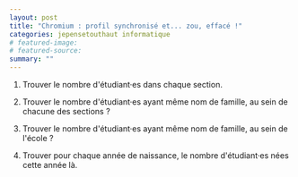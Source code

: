 ```yaml
---
layout: post
title: "Chromium : profil synchronisé et... zou, effacé !"
categories: jepensetouthaut informatique
# featured-image: 
# featured-source: 
summary: ""
---
```


1. Trouver le nombre d'étudiant·es dans chaque section.

2. Trouver le nombre d'étudiant·es ayant même nom de famille,
    au sein de chacune des sections ?

3. Trouver le nombre d'étudiant·es ayant même nom de famille,
     au sein de l'école ?

4. Trouver pour chaque année de naissance, le nombre d'étudiant·es
     nées cette année là.
